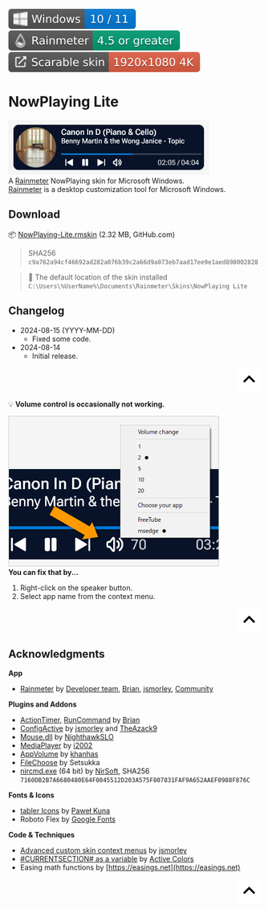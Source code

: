 ![Windows](./images/misc/badge-windows10-11.svg) [![Rainmeter](./images/misc/badge-rainmeter45gt.svg)](https://www.rainmeter.net/) ![](./images/misc/badge-scalableskin.svg)  

# NowPlaying Lite
![](./images/nowplaying_lite.png)  
A [Rainmeter](https://www.rainmeter.net/) NowPlaying skin for Microsoft Windows.  
[Rainmeter](https://www.rainmeter.net/) is a desktop customization tool for Microsoft Windows.  

## Download
📦 [NowPlaying-Lite.rmskin](https://github.com/nek7u/NowPlaying-Lite/releases/latest/download/NowPlaying-Lite.rmskin) (2.32 MB, GitHub.com)  
> SHA256 `c9a762a94cf46692ad282a076b39c2a66d9a073eb7aad17ee9e1aed898002828`  

> 📂 The default location of the skin installed  
> `C:\Users\%UserName%\Documents\Rainmeter\Skins\NowPlaying Lite`  

## Changelog
* 2024-08-15 (YYYY-MM-DD)
  * Fixed some code.
* 2024-08-14
  * Initial release.

<p align="right"><a href="#nowplaying-lite"><img src="./images/misc/arrow_up.svg" width="48" /></a></p>

💡 **Volume control is occasionally not working.**  

![](./images/choose_app.png)  
**You can fix that by...**  
1. Right-click on the speaker button.
2. Select app name from the context menu.  

<p align="right"><a href="#nowplaying-lite"><img src="./images/misc/arrow_up.svg" width="48" /></a></p>

## Acknowledgments
**App**
* [Rainmeter](https://www.rainmeter.net/) by [Developer team](https://github.com/rainmeter), [Brian](https://github.com/brianferguson), [jsmorley](https://github.com/jsmorley), [Community](https://forum.rainmeter.net/)  

**Plugins and Addons**
* [ActionTimer](https://docs.rainmeter.net/manual/plugins/actiontimer/), [RunCommand](https://docs.rainmeter.net/manual/plugins/runcommand/) by [Brian](https://github.com/brianferguson)
* [ConfigActive](https://forum.rainmeter.net/viewtopic.php?t=28720) by [jsmorley](https://github.com/jsmorley) and [TheAzack9](https://github.com/TheAzack9)
* [Mouse.dll](https://github.com/NighthawkSLO/Mouse.dll) by [NighthawkSLO](https://github.com/NighthawkSLO)
* [MediaPlayer](https://github.com/i2002/RainmeterMediaPlayer) by [i2002](https://github.com/i2002)
* [AppVolume](https://github.com/khanhas/AppVolumePlugin) by [khanhas](https://github.com/khanhas)
* [FileChoose](https://forum.rainmeter.net/viewtopic.php?t=33767) by Setsukka
* [nircmd.exe](https://www.nirsoft.net/utils/nircmd.html) (64 bit) by [NirSoft](https://www.nirsoft.net), SHA256 `7160DB2B7A6680480E64F0845512D203A575F807831FAF9A652AAEF0988F876C`

**Fonts & Icons**
* [tabler Icons](https://github.com/tabler/tabler-icons) by [Paweł Kuna](https://github.com/codecalm)
* Roboto Flex by [Google Fonts](https://fonts.google.com/?query=Roboto)

**Code & Techniques**
* [Advanced custom skin context menus](https://forum.rainmeter.net/viewtopic.php?t=20050) by [jsmorley](https://github.com/jsmorley)
* [#CURRENTSECTION# as a variable](https://forum.rainmeter.net/viewtopic.php?t=37787) by [Active Colors](https://www.deviantart.com/activecolors)
* Easing math functions by [https://easings.net](https://easings.net)

<p align="right"><a href="#nowplaying-lite"><img src="./images/misc/arrow_up.svg" width="48" /></a></p>
